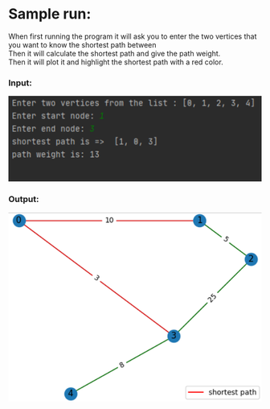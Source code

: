 # Sample run:
When first running the program it will ask you to enter the two vertices that you want to know the shortest path between\
Then it will calculate the shortest path and give the path weight.\
Then it will plot it and highlight the shortest path with a red color.

### Input:
![](/Images/sampleRunInput.png)

### Output:
![](/Images/sampleRunOutput.png)

